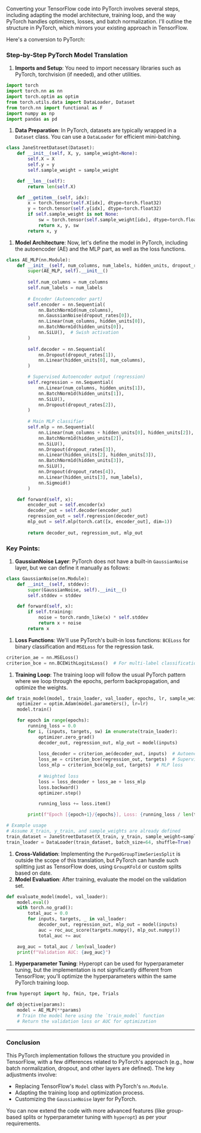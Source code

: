 Converting your TensorFlow code into PyTorch involves several steps, including adapting the model architecture, training loop, and the way PyTorch handles optimizers, losses, and batch normalization. I'll outline the structure in PyTorch, which mirrors your existing approach in TensorFlow.

Here's a conversion to PyTorch:

### Step-by-Step PyTorch Model Translation

1.  **Imports and Setup**: You need to import necessary libraries such as PyTorch, torchvision (if needed), and other utilities.

```python
import torch
import torch.nn as nn
import torch.optim as optim
from torch.utils.data import DataLoader, Dataset
from torch.nn import functional as F
import numpy as np
import pandas as pd
```

1.  **Data Preparation**: In PyTorch, datasets are typically wrapped in a `Dataset` class. You can use a `DataLoader` for efficient mini-batching.

```python
class JaneStreetDataset(Dataset):
    def __init__(self, X, y, sample_weight=None):
        self.X = X
        self.y = y
        self.sample_weight = sample_weight

    def __len__(self):
        return len(self.X)

    def __getitem__(self, idx):
        x = torch.tensor(self.X[idx], dtype=torch.float32)
        y = torch.tensor(self.y[idx], dtype=torch.float32)
        if self.sample_weight is not None:
            sw = torch.tensor(self.sample_weight[idx], dtype=torch.float32)
            return x, y, sw
        return x, y
```

1.  **Model Architecture**: Now, let's define the model in PyTorch, including the autoencoder (AE) and the MLP part, as well as the loss functions.

```python
class AE_MLP(nn.Module):
    def __init__(self, num_columns, num_labels, hidden_units, dropout_rates, ls=1e-2, lr=1e-3):
        super(AE_MLP, self).__init__()
        
        self.num_columns = num_columns
        self.num_labels = num_labels
        
        # Encoder (Autoencoder part)
        self.encoder = nn.Sequential(
            nn.BatchNorm1d(num_columns),
            nn.GaussianNoise(dropout_rates[0]),
            nn.Linear(num_columns, hidden_units[0]),
            nn.BatchNorm1d(hidden_units[0]),
            nn.SiLU(),  # Swish activation
        )
        
        self.decoder = nn.Sequential(
            nn.Dropout(dropout_rates[1]),
            nn.Linear(hidden_units[0], num_columns),
        )

        # Supervised Autoencoder output (regression)
        self.regression = nn.Sequential(
            nn.Linear(num_columns, hidden_units[1]),
            nn.BatchNorm1d(hidden_units[1]),
            nn.SiLU(),
            nn.Dropout(dropout_rates[2]),
        )
        
        # Main MLP classifier
        self.mlp = nn.Sequential(
            nn.Linear(num_columns + hidden_units[0], hidden_units[2]),
            nn.BatchNorm1d(hidden_units[2]),
            nn.SiLU(),
            nn.Dropout(dropout_rates[3]),
            nn.Linear(hidden_units[2], hidden_units[3]),
            nn.BatchNorm1d(hidden_units[3]),
            nn.SiLU(),
            nn.Dropout(dropout_rates[4]),
            nn.Linear(hidden_units[3], num_labels),
            nn.Sigmoid()
        )

    def forward(self, x):
        encoder_out = self.encoder(x)
        decoder_out = self.decoder(encoder_out)
        regression_out = self.regression(decoder_out)
        mlp_out = self.mlp(torch.cat([x, encoder_out], dim=1))
        
        return decoder_out, regression_out, mlp_out
```

### Key Points:

1.  **GaussianNoise Layer**: PyTorch does not have a built-in `GaussianNoise` layer, but we can define it manually as follows:

```python
class GaussianNoise(nn.Module):
    def __init__(self, stddev):
        super(GaussianNoise, self).__init__()
        self.stddev = stddev

    def forward(self, x):
        if self.training:
            noise = torch.randn_like(x) * self.stddev
            return x + noise
        return x
```

1.  **Loss Functions**: We'll use PyTorch's built-in loss functions: `BCELoss` for binary classification and `MSELoss` for the regression task.

```python
criterion_ae = nn.MSELoss()
criterion_bce = nn.BCEWithLogitsLoss()  # For multi-label classification
```

1.  **Training Loop**: The training loop will follow the usual PyTorch pattern where we loop through the epochs, perform backpropagation, and optimize the weights.

```python
def train_model(model, train_loader, val_loader, epochs, lr, sample_weights=None):
    optimizer = optim.Adam(model.parameters(), lr=lr)
    model.train()

    for epoch in range(epochs):
        running_loss = 0.0
        for i, (inputs, targets, sw) in enumerate(train_loader):
            optimizer.zero_grad()
            decoder_out, regression_out, mlp_out = model(inputs)
            
            loss_decoder = criterion_ae(decoder_out, inputs)  # Autoencoder loss
            loss_ae = criterion_bce(regression_out, targets)  # Supervised AE loss
            loss_mlp = criterion_bce(mlp_out, targets)  # MLP loss
            
            # Weighted loss
            loss = loss_decoder + loss_ae + loss_mlp
            loss.backward()
            optimizer.step()

            running_loss += loss.item()

        print(f"Epoch [{epoch+1}/{epochs}], Loss: {running_loss / len(train_loader)}")

# Example usage
# Assume X_train, y_train, and sample_weights are already defined
train_dataset = JaneStreetDataset(X_train, y_train, sample_weight=sample_weights)
train_loader = DataLoader(train_dataset, batch_size=64, shuffle=True)
```

1.  **Cross-Validation**: Implementing the `PurgedGroupTimeSeriesSplit` is outside the scope of this translation, but PyTorch can handle such splitting just as TensorFlow does, using `GroupKFold` or custom splits based on date.
2.  **Model Evaluation**: After training, evaluate the model on the validation set.

```python
def evaluate_model(model, val_loader):
    model.eval()
    with torch.no_grad():
        total_auc = 0.0
        for inputs, targets, _ in val_loader:
            decoder_out, regression_out, mlp_out = model(inputs)
            auc = roc_auc_score(targets.numpy(), mlp_out.numpy())
            total_auc += auc

    avg_auc = total_auc / len(val_loader)
    print(f"Validation AUC: {avg_auc}")
```

1.  **Hyperparameter Tuning**: Hyperopt can be used for hyperparameter tuning, but the implementation is not significantly different from TensorFlow; you'll optimize the hyperparameters within the same PyTorch training loop.

```python
from hyperopt import hp, fmin, tpe, Trials

def objective(params):
    model = AE_MLP(**params)
    # Train the model here using the `train_model` function
    # Return the validation loss or AUC for optimization
```

------

### Conclusion

This PyTorch implementation follows the structure you provided in TensorFlow, with a few differences related to PyTorch's approach (e.g., how batch normalization, dropout, and other layers are defined). The key adjustments involve:

-   Replacing TensorFlow's `Model` class with PyTorch's `nn.Module`.
-   Adapting the training loop and optimization process.
-   Customizing the `GaussianNoise` layer for PyTorch.

You can now extend the code with more advanced features (like group-based splits or hyperparameter tuning with `hyperopt`) as per your requirements.